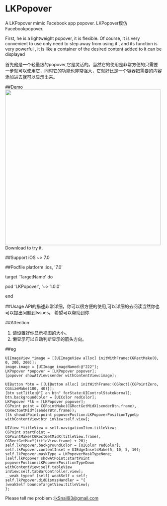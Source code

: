 # LKPopover
A LKPopover mimic Facebook app popover. LKPopover模仿Facebookpopover.

First, he is a lightweight popover, it is flexible. Of course, it is very convenient to use only need to step away from using it , and its function is very powerful , it is like a container of the desired content added to it can be displayed 

首先他是一个轻量级的popover,它是灵活的。当然它的使用是非常方便的只需要一步就可以使用它，同时它的功能也非常强大，它就好比是一个容器把需要的内容添加进去就可以显示出来。


##Demo 
<img src="https://raw.github.com/544523660/LKPopover/master/demo.gif" width="500"><br/>
Download to try it.

##Support 
iOS ~> 7.0

##Podfile
platform :ios, '7.0'

target 'TargetName' do

pod 'LKPopover', '~> 1.0.0'

end


##Usage
API的描述非常详细，你可以很方便的使用,可以详细的去阅读当然你也可以提出问题到Issues。
希望可以帮助到你.

##Attention
1. 请设置好你显示视图的大小。
2. 懒显示可以自动判断显示的箭头方向。

##eg
```objc
UIImageView *image = [[UIImageView alloc] initWithFrame:CGRectMake(0, 0, 200, 200)];
image.image = [UIImage imageNamed:@"222"];
LKPopover *popover = [LKPopover popover];
[popover showAtView:sender withContentView:image];
```
```objc
UIButton *btn = [[UIButton alloc] initWithFrame:(CGRect){CGPointZero, CGSizeMake(100, 40)}];
[btn setTitle:@"I an btn" forState:UIControlStateNormal];
btn.backgroundColor = [UIColor redColor];
LKPopover *lk = [LKPopover popover];
CGPoint point = CGPointMake(CGRectGetMidX(senderBtn.frame), CGRectGetMidY(senderBtn.frame));
[lk showAtPoint:point popoverPostion:LKPopoverPositionTypeUp withContentView:btn inView:self.view];
```
```objc
UIView *titleView = self.navigationItem.titleView;
CGPoint startPoint =
CGPointMake(CGRectGetMidX(titleView.frame), CGRectGetMaxY(titleView.frame) + 20);
self.lkPopover.backgroundColor = [UIColor redColor];
self.lkPopover.contentInset = UIEdgeInsetsMake(5, 10, 5, 10);
self.lkPopover.maskType = LKPopoverMaskTypeNone;
[self.lkPopover showAtPoint:startPoint
popoverPostion:LKPopoverPositionTypeDown
withContentView:self.tableView
inView:self.tabBarController.view];
__weak typeof (self) weakSelf = self;
self.lkPopover.didDismssHandler = ^{
[weakSelf bounceTargetView:titleView];
};
```


Please tell me problem :lkSnail93@gmail.com

